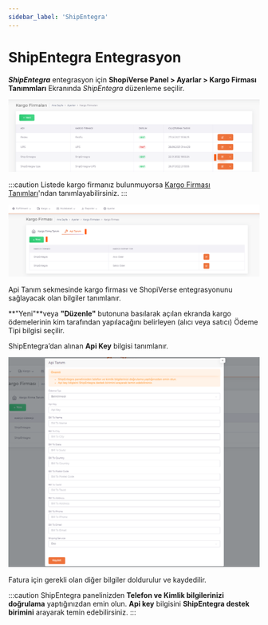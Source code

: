 ```yaml
---
sidebar_label: 'ShipEntegra'
---
```


# ShipEntegra Entegrasyon

***ShipEntegra*** entegrasyon için **ShopiVerse Panel > Ayarlar > Kargo Firması Tanımmları** Ekranında *ShipEntegra* düzenleme seçilir.

![ShipEntegraEdit](../cargo-entegration/img/ShipEntegraEdit.png)

:::caution
Listede kargo firmanız bulunmuyorsa [Kargo Firması Tanımları](/docs/category/kargo-firma-tanımları)'ndan tanımlayabilirsiniz.
:::

![CargoApi](../cargo-entegration/img/CargoApiAdd.png)

Api Tanım sekmesinde kargo firması ve ShopiVerse entegrasyonunu sağlayacak olan bilgiler tanımlanır. 

**"Yeni"**veya **"Düzenle"** butonuna basılarak açılan ekranda kargo ödemelerinin kim tarafından yapılacağını belirleyen (alıcı veya satıcı) Ödeme Tipi bilgisi seçilir. 

ShipEntegra’dan alınan **Api Key** bilgisi tanımlanır. 

![CargoApiAdd](../cargo-entegration/img/CargoApiAddNew.png)

Fatura için gerekli olan diğer bilgiler doldurulur ve kaydedilir. 

:::caution
ShipEntegra panelinizden **Telefon ve Kimlik bilgilerinizi doğrulama** yaptığınızdan emin olun.
**Api key** bilgisini **ShipEntegra destek birimini** arayarak temin edebilirsiniz.
:::

